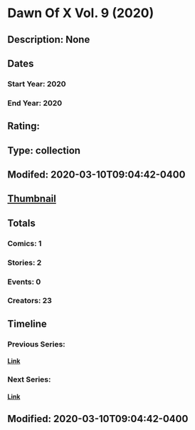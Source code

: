 # Dawn Of X Vol. 9 (2020)
## Description: None
## Dates
### Start Year: 2020
### End Year: 2020
## Rating: 
## Type: collection
## Modifed: 2020-03-10T09:04:42-0400
## [Thumbnail](http://i.annihil.us/u/prod/marvel/i/mg/b/40/image_not_available.jpg)
## Totals
### Comics: 1
### Stories: 2
### Events: 0
### Creators: 23
## Timeline
### Previous Series: 
#### [Link]()
### Next Series: 
#### [Link]()
## Modified: 2020-03-10T09:04:42-0400
